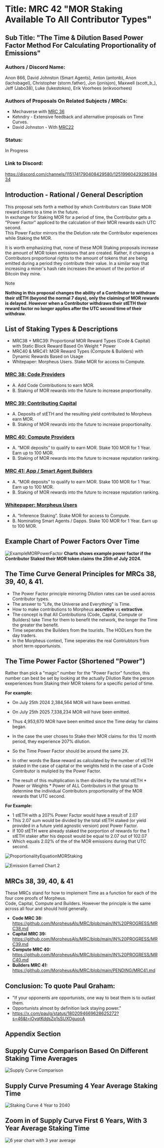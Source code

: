 # Title: MRC 42 "MOR Staking Available To All Contributor Types"
## Sub Title: "The Time & Dilution Based Power Factor Method For Calculating Proportionality of Emissions"

### Authors / Discord Name: 
Anon 866, David Johnston (Smart Agents), Anton (antonb), Anon (lachsbagel), Christopher (storm.father), Jon (jonisjon), Maxwell (scott_b_), Jeff (Jabo38), Luke (lukestokes), Erik Voorhees (erikvoorhees)
   
### Authors of Proposals On Related Subjects / MRCs: 
- Mechaverse with [MRC 36](/CLOSED/MRC36.md) 
- Kehndry - Extensive feedback and alternative proposals on Time Curves.
- David Johnston - With [MRC22](/IN%20PROGRESS/MRC22.md)

### Status:
In Progress

### Link to Discord: 
https://discord.com/channels/1151741790408429580/1251996042929639434

## Introduction - Rational / General Description
This proposal sets forth a method by which Contributors can Stake MOR reward claims to a time in the future.  
In exchange for Staking MOR for a period of time, the Contributor gets a "Power Factor" appliced to the calculation of their MOR rewards each UTC second.  
This Power Factor mirrors the the Delution rate the Contributor experiences while Staking the MOR. 

It is worth emphasizing that, none of these MOR Staking proposals increase the amount of MOR token emissions that are created. Rather, it changes a Contributors proportional rights to the amount of tokens that are being emitted during a period they contribute their value. In a similar way that increasing a miner's hash rate increases the amount of the portion of Bitcoin they mine.

> [!Note]
> **Nothing in this proposal changes the ability of a Contributor to withdraw their stETH (beyond the normal 7 days), only the claiming of MOR rewards is delayed. However when a Contributor withdraws their stETH their reward factor no longer applies after the UTC second time of their withdraw.**

## List of Staking Types & Descriptions
- MRC38 + MRC39: Proportional MOR Reward Types (Code & Capital) with Static Block Reward Based On Weight * Power
- MRC40 & MRC41: MOR Reward Types (Compute & Builders) with Dynamic Rewards Based on Usage
- Whitepaper: Morpheus Users. Stake MOR for access to Compute.

### [MRC 38: Code Providers](/IN%20PROGRESS/MRC38.md)
- A. Add Code Contributions to earn MOR.
- B. Staking of MOR rewards into the future to increase proportionality.

### [MRC 39: Contributing Capital](/IN%20PROGRESS/MRC39.md)
- A. Deposits of stETH and the resulting yield contributed to Morpheus earn MOR.
- B. Staking of MOR rewards into the future to increase proportionality.

### [MRC 40: Compute Providers](/IN%20PROGRESS/MRC40.md)
- A. “MOR deposits” to qualify to earn MOR. Stake 100 MOR  for 1 Year. Earn up to 100 MOR.
- B. Staking of MOR rewards into the future to increase reputation ranking.

### [MRC 41: App / Smart Agent Builders](/PENDING/MRC41.md)
- A. “MOR deposits” to qualify to earn MOR. Stake 100 MOR  for 1 Year. Earn up to 100 MOR.
- B. Staking of MOR rewards into the future to increase reputation ranking.

### [Whitepaper: Morpheus Users](https://github.com/MorpheusAIs/Docs/blob/main/!KEYDOCS%20README%20FIRST!/WhitePaper.md)
- A. “Inference Staking”. Stake MOR for access to Compute.
- B. Nominating Smart Agents / Dapps. Stake 100 MOR  for 1 Year. Earn up to 100 MOR. 

## Example Chart of Power Factors Over Time
![ExampleMORPowerFactor](https://github.com/MorpheusAIs/MRC/assets/1563345/be4492a8-e050-4deb-8270-2029e39386d9)
**Charts shows example power factor if the Contributor Staked their MOR token claims the 25th of July 2024.**

## The Time Curve General Principles for MRCs 38, 39, 40, & 41.
- The Power Factor principle mirroring Dilution rates can be used across Contributor types. 
- The answer to "Life, the Universe and Everything" is Time.
- How to make contributions to Morpheus **accretive** vs **extractive**.
- The concept is that All Contributions (Code, Capital, Compute or Builders) take Time for them to benefit the network, the longer the Time the greater the benefit. 
- Time seperates the Builders from the tourists. The HODLers from the day traders. 
- In the Morpheus context, Time seperates the real Contriubtors from short term opportunists.

## The Time Power Factor (Shortened "Power")
Rather than pick a "magic" number for the "Power Factor" function, this number can best be set by looking at the actually Dilution Rate the person exeperiences from Staking their MOR tokens for a specific period of time.

**For example:**
- On July 25th 2024 2,384,564 MOR will have been emitted.
- On July 25th 2025 7,338,234 MOR will have been emitted.
- Thus 4,953,670 MOR have been emitted since the Time delay for claims began.
- In the case the user choses to Stake their MOR claims for this 12 month period, they experience 207% dilution.  
- So the Time Power Factor should be around the same 2X. 

- In other words the Base reward as calculated by the number of stETH staked in the case of capital or the weights held in the case of a Code Contributor is mulipled by the Power Factor.  
- The result of this multiplication is then divided by the total stETH * Power or Weights * Power of ALL Contributors in that group to determine the individual Contributors proportionality of the MOR rewards that UTC second.

**For Example:**
- 1 stETH with a 207% Power Factor would have a result of 2.07  
- This 2.07 sum would be divided by the total stETH staked (or yield provided in a future yield agnostic version) post Power Factor.  
- If 100 stETH were already staked the porportion of rewards for the 1 stETH staker after his deposit would be equal to 2.07 out of 102.07   
- Which equals 2.02% of the of the MOR emissions during that UTC second.

![ProportionalityEquationMORStaking](https://github.com/MorpheusAIs/MRC/assets/1563345/6e6c1cc5-826a-42be-bbb7-b7c4a9d65cf9)

![Emission Earned Chart 2](https://github.com/MorpheusAIs/MRC/assets/1563345/1d8e7e73-22ed-44ed-82e8-934370fe58cd)

## MRCs 38, 39, 40, & 41 
These MRCs stand for how to implement Time as a function for each of the four core proofs of Morpheus.  
Code, Capital, Compute and Builders. However the principle is the same across all four and should hold generally.

- **Code MRC 38:** https://github.com/MorpheusAIs/MRC/blob/main/IN%20PROGRESS/MRC38.md
- **Capital MRC 39:** https://github.com/MorpheusAIs/MRC/blob/main/IN%20PROGRESS/MRC39.md
- **Compute MRC 40:** https://github.com/MorpheusAIs/MRC/blob/main/IN%20PROGRESS/MRC40.md
- **Builders MRC 41:** https://github.com/MorpheusAIs/MRC/blob/main/PENDING/MRC41.md

## Conclusion: To quote Paul Graham:
- "If your opponents are opportunists, one way to beat them is to outlast them.   
- Opportunists almost by definition lack staying power."  
- https://x.com/paulg/status/1802094669628625272?s=46&t=iOyqtKddsZp1sSUXOguocA

## Appendix Section

## Supply Curve Comparison Based On Different Staking Time Averages
![Supply Curve Comparison](https://github.com/MorpheusAIs/MRC/assets/1563345/3af26946-6b61-4e14-9b54-038dc49175d2)

## Supply Curve Presuming 4 Year Average Staking Time
![Staking Curve 4 Year to 2040](https://github.com/MorpheusAIs/MRC/assets/1563345/b8eeda6b-aacc-4286-957f-64d69fc0e07d)

## Zoom in of Supply Curve First 6 Years, With 3 Year Average Staking Time
![6 year chart with 3 year average](https://github.com/MorpheusAIs/MRC/assets/1563345/3b044dcc-2dec-4591-8057-311ae35959e9)
